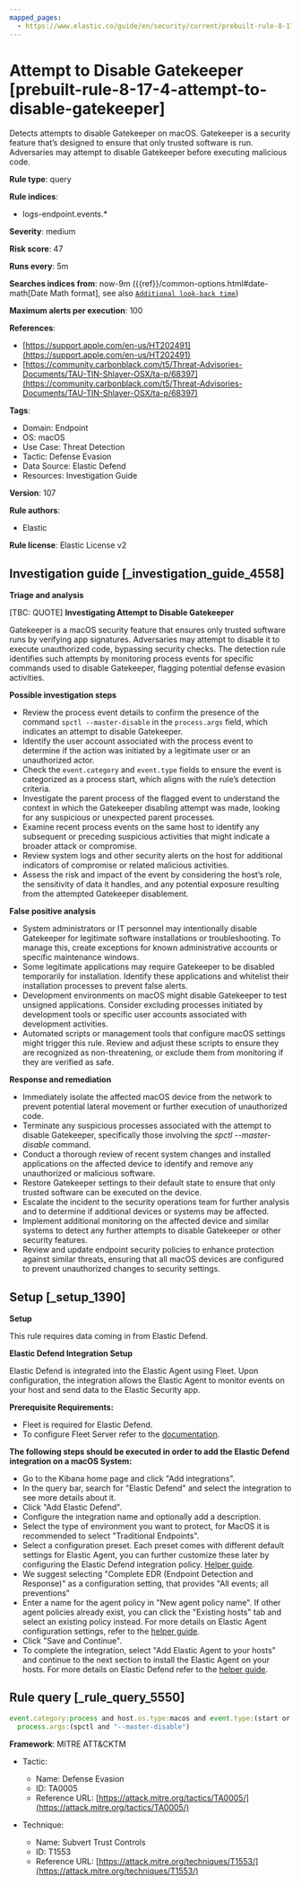 ```yaml
---
mapped_pages:
  - https://www.elastic.co/guide/en/security/current/prebuilt-rule-8-17-4-attempt-to-disable-gatekeeper.html
---
```


# Attempt to Disable Gatekeeper [prebuilt-rule-8-17-4-attempt-to-disable-gatekeeper]

Detects attempts to disable Gatekeeper on macOS. Gatekeeper is a security feature that’s designed to ensure that only trusted software is run. Adversaries may attempt to disable Gatekeeper before executing malicious code.

**Rule type**: query

**Rule indices**:

* logs-endpoint.events.*

**Severity**: medium

**Risk score**: 47

**Runs every**: 5m

**Searches indices from**: now-9m ({{ref}}/common-options.html#date-math[Date Math format], see also [`Additional look-back time`](docs-content://solutions/security/detect-and-alert/create-detection-rule.md#rule-schedule))

**Maximum alerts per execution**: 100

**References**:

* [https://support.apple.com/en-us/HT202491](https://support.apple.com/en-us/HT202491)
* [https://community.carbonblack.com/t5/Threat-Advisories-Documents/TAU-TIN-Shlayer-OSX/ta-p/68397](https://community.carbonblack.com/t5/Threat-Advisories-Documents/TAU-TIN-Shlayer-OSX/ta-p/68397)

**Tags**:

* Domain: Endpoint
* OS: macOS
* Use Case: Threat Detection
* Tactic: Defense Evasion
* Data Source: Elastic Defend
* Resources: Investigation Guide

**Version**: 107

**Rule authors**:

* Elastic

**Rule license**: Elastic License v2

## Investigation guide [_investigation_guide_4558]

**Triage and analysis**

[TBC: QUOTE]
**Investigating Attempt to Disable Gatekeeper**

Gatekeeper is a macOS security feature that ensures only trusted software runs by verifying app signatures. Adversaries may attempt to disable it to execute unauthorized code, bypassing security checks. The detection rule identifies such attempts by monitoring process events for specific commands used to disable Gatekeeper, flagging potential defense evasion activities.

**Possible investigation steps**

* Review the process event details to confirm the presence of the command `spctl --master-disable` in the `process.args` field, which indicates an attempt to disable Gatekeeper.
* Identify the user account associated with the process event to determine if the action was initiated by a legitimate user or an unauthorized actor.
* Check the `event.category` and `event.type` fields to ensure the event is categorized as a process start, which aligns with the rule’s detection criteria.
* Investigate the parent process of the flagged event to understand the context in which the Gatekeeper disabling attempt was made, looking for any suspicious or unexpected parent processes.
* Examine recent process events on the same host to identify any subsequent or preceding suspicious activities that might indicate a broader attack or compromise.
* Review system logs and other security alerts on the host for additional indicators of compromise or related malicious activities.
* Assess the risk and impact of the event by considering the host’s role, the sensitivity of data it handles, and any potential exposure resulting from the attempted Gatekeeper disablement.

**False positive analysis**

* System administrators or IT personnel may intentionally disable Gatekeeper for legitimate software installations or troubleshooting. To manage this, create exceptions for known administrative accounts or specific maintenance windows.
* Some legitimate applications may require Gatekeeper to be disabled temporarily for installation. Identify these applications and whitelist their installation processes to prevent false alerts.
* Development environments on macOS might disable Gatekeeper to test unsigned applications. Consider excluding processes initiated by development tools or specific user accounts associated with development activities.
* Automated scripts or management tools that configure macOS settings might trigger this rule. Review and adjust these scripts to ensure they are recognized as non-threatening, or exclude them from monitoring if they are verified as safe.

**Response and remediation**

* Immediately isolate the affected macOS device from the network to prevent potential lateral movement or further execution of unauthorized code.
* Terminate any suspicious processes associated with the attempt to disable Gatekeeper, specifically those involving the *spctl --master-disable* command.
* Conduct a thorough review of recent system changes and installed applications on the affected device to identify and remove any unauthorized or malicious software.
* Restore Gatekeeper settings to their default state to ensure that only trusted software can be executed on the device.
* Escalate the incident to the security operations team for further analysis and to determine if additional devices or systems may be affected.
* Implement additional monitoring on the affected device and similar systems to detect any further attempts to disable Gatekeeper or other security features.
* Review and update endpoint security policies to enhance protection against similar threats, ensuring that all macOS devices are configured to prevent unauthorized changes to security settings.


## Setup [_setup_1390]

**Setup**

This rule requires data coming in from Elastic Defend.

**Elastic Defend Integration Setup**

Elastic Defend is integrated into the Elastic Agent using Fleet. Upon configuration, the integration allows the Elastic Agent to monitor events on your host and send data to the Elastic Security app.

**Prerequisite Requirements:**

* Fleet is required for Elastic Defend.
* To configure Fleet Server refer to the [documentation](docs-content://reference/ingestion-tools/fleet/fleet-server.md).

**The following steps should be executed in order to add the Elastic Defend integration on a macOS System:**

* Go to the Kibana home page and click "Add integrations".
* In the query bar, search for "Elastic Defend" and select the integration to see more details about it.
* Click "Add Elastic Defend".
* Configure the integration name and optionally add a description.
* Select the type of environment you want to protect, for MacOS it is recommended to select "Traditional Endpoints".
* Select a configuration preset. Each preset comes with different default settings for Elastic Agent, you can further customize these later by configuring the Elastic Defend integration policy. [Helper guide](docs-content://solutions/security/configure-elastic-defend/configure-an-integration-policy-for-elastic-defend.md).
* We suggest selecting "Complete EDR (Endpoint Detection and Response)" as a configuration setting, that provides "All events; all preventions"
* Enter a name for the agent policy in "New agent policy name". If other agent policies already exist, you can click the "Existing hosts" tab and select an existing policy instead. For more details on Elastic Agent configuration settings, refer to the [helper guide](docs-content://reference/ingestion-tools/fleet/agent-policy.md).
* Click "Save and Continue".
* To complete the integration, select "Add Elastic Agent to your hosts" and continue to the next section to install the Elastic Agent on your hosts. For more details on Elastic Defend refer to the [helper guide](docs-content://solutions/security/configure-elastic-defend/install-elastic-defend.md).


## Rule query [_rule_query_5550]

```js
event.category:process and host.os.type:macos and event.type:(start or process_started) and
  process.args:(spctl and "--master-disable")
```

**Framework**: MITRE ATT&CKTM

* Tactic:

    * Name: Defense Evasion
    * ID: TA0005
    * Reference URL: [https://attack.mitre.org/tactics/TA0005/](https://attack.mitre.org/tactics/TA0005/)

* Technique:

    * Name: Subvert Trust Controls
    * ID: T1553
    * Reference URL: [https://attack.mitre.org/techniques/T1553/](https://attack.mitre.org/techniques/T1553/)




